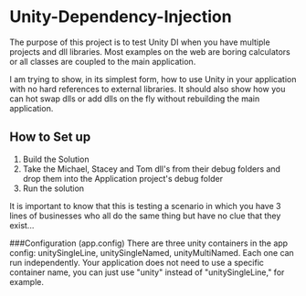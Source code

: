 Unity-Dependency-Injection
==========================


The purpose of this project is to test Unity DI when you have multiple projects and dll libraries. Most examples on the web are boring calculators or all classes are coupled to the main application.

I am trying to show, in its simplest form, how to use Unity in your application with no hard references to external libraries. It should also show how you can hot swap dlls or add dlls on the fly without rebuilding the main application.

## How to Set up
1. Build the Solution
2. Take the Michael, Stacey and Tom dll's from their debug folders and drop them into the Application project's debug folder
3. Run the solution

It is important to know that this is testing a scenario in which you have 3 lines of businesses who all do the same thing but have no clue that they exist...  

###Configuration (app.config)
There are three unity containers in the app config: unitySingleLine, unitySingleNamed, unityMultiNamed. Each one can run independently. Your application does not need to use a specific container name, you can just use "unity" instead of "unitySingleLine," for example.

